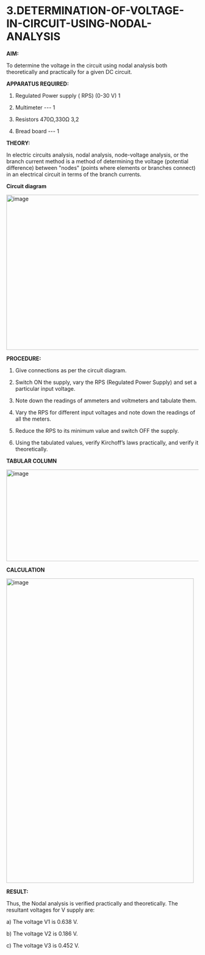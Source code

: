# 3.DETERMINATION-OF-VOLTAGE-IN-CIRCUIT-USING-NODAL-ANALYSIS

**AIM:**

To determine the voltage in the circuit using nodal analysis both theoretically and practically for a given DC circuit.

**APPARATUS REQUIRED:**

1.	Regulated Power supply ( RPS)	(0-30 V)	1

2.	Multimeter	---	1

3.	Resistors	470Ω,330Ω	3,2

4.	Bread board	---	1

**THEORY:**

In electric circuits analysis, nodal analysis, node-voltage analysis, or the branch current method is a method of determining the voltage (potential difference) between "nodes" (points where elements or branches connect) in an electrical circuit in terms of the branch currents.

**Circuit diagram**

<img width="912" height="406" alt="image" src="https://github.com/user-attachments/assets/2085fb6a-42a3-46e0-bd0f-81ae5f857b99" />



 
**PROCEDURE:**

1.	Give connections as per the circuit diagram.

2.	Switch ON the supply, vary the RPS (Regulated Power Supply) and set a particular input voltage.

3.	Note down the readings of ammeters and voltmeters and tabulate them.

4.	Vary the RPS for different input voltages and note down the readings of all the meters.

5.	Reduce the RPS to its minimum value and switch OFF the supply.

6.	Using the tabulated values, verify Kirchoff’s laws practically, and verify it theoretically.

**TABULAR COLUMN**

<img width="823" height="240" alt="image" src="https://github.com/user-attachments/assets/e591c556-7c60-49b5-a456-c1e5ee31a3d7" />

**CALCULATION**

<img width="491" height="797" alt="image" src="https://github.com/user-attachments/assets/f7bc83f2-d994-4c11-93a4-971b4204932f" />



**RESULT:**

Thus, the Nodal analysis is verified practically and theoretically. The resultant voltages for 	V supply are:

a)	The voltage V1 is	0.638 V.

b)	The voltage V2 is	0.186 V.

c)	The voltage V3 is 0.452	V.


